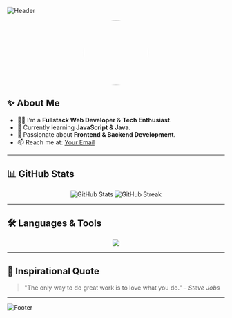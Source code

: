 <!-- Header Animasi -->
![Header](https://capsule-render.vercel.app/api?type=waving&color=gradient&height=200&section=header&text=Welcome%20to%20My%20GitHub!&fontSize=30&fontColor=fff&animation=fadeIn)

<!-- Foto Profil -->
<p align="center">
  <img src="https://avatars.githubusercontent.com/u/your-username" width="150" height="150" style="border-radius: 50%;" />
</p>

<!-- Deskripsi Diri -->
## ✨ About Me
- 🧑‍💻 I’m a **Fullstack Web Developer** & **Tech Enthusiast**.
- 🌱 Currently learning **JavaScript & Java**.
- 🎯 Passionate about **Frontend & Backend Development**.
- 📫 Reach me at: [Your Email](mailto:your-email@example.com)

---

<!-- Statistik GitHub -->
## 📊 GitHub Stats
<p align="center">
  <img src="https://github-readme-stats.vercel.app/api?username=your-username&show_icons=true&theme=radical" alt="GitHub Stats" />
  <img src="https://github-readme-streak-stats.herokuapp.com/?user=your-username&theme=radical" alt="GitHub Streak" />
</p>

---

<!-- Bahasa & Tools -->
## 🛠️ Languages & Tools
<p align="center">
  <img src="https://skillicons.dev/icons?i=html,css,js,react,java,python,nodejs,mysql,github" />
</p>

---

<!-- Quotes -->
## 🌟 Inspirational Quote
> "The only way to do great work is to love what you do." – *Steve Jobs*

---

<!-- Animasi Footer -->
![Footer](https://capsule-render.vercel.app/api?type=waving&color=gradient&height=100&section=footer)
